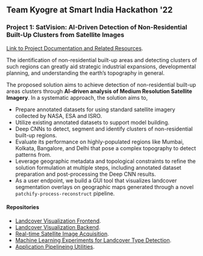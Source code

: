 ## Team Kyogre at Smart India Hackathon '22

### Project 1: SatVision: AI-Driven Detection of Non-Residential Built-Up Clusters from Satellite Images

[Link to Project Documentation and Related Resources](https://drive.google.com/drive/folders/1pxgf16lKAE3KhUQMAe3u23BQO_tnjmZz?usp=share_link).

The identification of non-residential built-up areas and detecting clusters of such regions can greatly aid strategic industrial
expansions, developmental planning, and understanding the earth’s topography in general.

The proposed solution aims to achieve detection of non-residential built-up areas clusters through **AI-driven analysis of Medium Resolution Satellite Imagery**. 
In a systematic approach, the solution aims to,
- Prepare annotated datasets for using standard satellite imagery collected by NASA, ESA and ISRO.
- Utilize existing annotated datasets to support model building.
- Deep CNNs to detect, segment and identify clusters of non-residential built-up regions.
- Evaluate its performance on highly-populated regions like Mumbai, Kolkata, Bangalore, and Delhi that pose a complex topography to detect patterns from. 
- Leverage geographic metadata and topological constraints to refine the solution formulation at multiple steps, including annotated dataset preparation and post-processing the Deep CNN results.
- As a user endpoint, we build a GUI tool that visualizes landcover segmentation overlays on geographic maps generated through a novel `patchify-process-reconstruct` pipeline.

#### Repositories

- [Landcover Visualization Frontend](https://github.com/SIH-22-Kyogre/satvision-mapviewer-frontend).
- [Landcover Visualization Backend](https://github.com/SIH-22-Kyogre/SatVision_MapViewer-Backend).
- [Real-time Satellite Image Acquisition](https://github.com/SIH-22-Kyogre/SatVision_Satellite-Image-Acquisition).
- [Machine Learning Experiments for Landcover Type Detection](https://github.com/SIH-22-Kyogre/SatVision_LandCoverDetection).
- [Application Pipelineing Utilities](https://github.com/SIH-22-Kyogre/SatVision_Pipelining-Utils).
